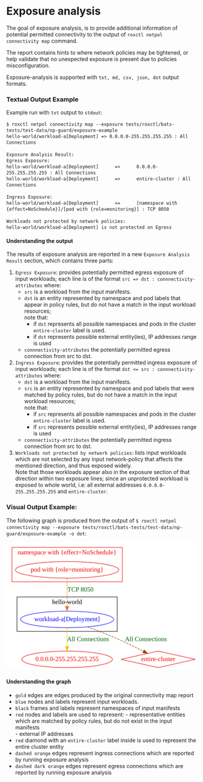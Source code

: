 # Exposure analysis

The goal of exposure analysis, is to provide additional information of potential permitted connectivity to the output of `roxctl netpol connectivity map` command.

The report contains hints to where network policies may be tightened, or help validate that no unexpected exposure is present due to policies misconfiguration.

Exposure-analysis is supported with `txt, md, csv, json, dot` output formats.

### Textual Output Example

Example run with `txt` output to `stdout`:
```shell
$ roxctl netpol connectivity map --exposure tests/roxctl/bats-tests/test-data/np-guard/exposure-example
hello-world/workload-a[Deployment] => 0.0.0.0-255.255.255.255 : All Connections

Exposure Analysis Result:
Egress Exposure:
hello-world/workload-a[Deployment]      =>      0.0.0.0-255.255.255.255 : All Connections
hello-world/workload-a[Deployment]      =>      entire-cluster : All Connections

Ingress Exposure:
hello-world/workload-a[Deployment]      <=      [namespace with {effect=NoSchedule}]/[pod with {role=monitoring}] : TCP 8050

Workloads not protected by network policies:
hello-world/workload-a[Deployment] is not protected on Egress
```

#### Understanding the output

The results of exposure analysis are reported in a new `Exposure Analysis Result` section, which contains three parts:
1. `Egress Exposure`: provides potentially permitted egress exposure of input workloads;
each line is of the format `src => dst : connnectivity-attributes` where:
    - `src` is a workload from the input manifests.
    - `dst` is an entity represented by namespace and pod labels that appear in policy rules, but do not have a match in the input workload resources;\
    note that: 
        - if `dst` represents all possible namespaces and pods in the cluster `entire-cluster` label is used.
        - if `dst` represents possible external entity(ies), IP addresses range is used
    - `connnectivity-attributes` the potentially permitted egress connection from src to dst.
2. `Ingress Exposure`: provides the potentially permitted ingress exposure of input workloads;
each line is of the format `dst <= src : connnectivity-attributes` where:
    - `dst` is a workload from the input manifests.
    - `src` is an entity represented by namespace and pod labels that were matched by policy rules, but do not have a match in the input workload resources;\
    note that:
        - if `src` represents all possible namespaces and pods in the cluster `entire-cluster` label is used.
        - if `src` represents possible external entity(ies), IP addresses range is used
    - `connnectivity-attributes` the potentially permitted ingress connection from src to dst.
3. `Workloads not protected by network policies`: lists input workloads which are not selected by any input network-policy that affects the mentioned direction, and thus exposed widely.\
Note that those workloads appear also in the exposure section of that direction within two exposure lines; since an unprotected workload is exposed to whole world, i.e: all external addresses `0.0.0.0-255.255.255.255` and `entire-cluster`.

### Visual Output Example:

The following graph is produced from the output of `$ roxctl netpol connectivity map --exposure tests/roxctl/bats-tests/test-data/np-guard/exposure-example -o dot`:

![graph](exposure-graph-example.svg)

#### Understanding the graph

- `gold` edges are edges produced by the original connectivity map report
- `blue` nodes and labels represent input workloads.
- `black` frames and labels represent namespaces of input manifests
- `red` nodes and labels are used to represent: - representative entities which are matched by policy rules, but do not exist in the input manifests\
                                                - external IP addresses
- `red` diamond with an `entire-cluster` label inside is used to represent the entire cluster entity
-  `dashed orange` edges represent ingress connections which are reported by running exposure analysis
- `dashed dark orange` edges represent egress connections which are reported by running exposure analysis


